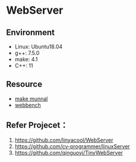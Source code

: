 # WebServer

## Environment
- Linux: Ubuntu18.04
- g++: 7.5.0
- make: 4.1
- C++: 11

## Resource
- [make munnal](https://www.gnu.org/software/make/manual/make.pdf)
- [webbench](http://home.tiscali.cz/~cz210552/webbench.html)

## Refer Projecet：
1. https://github.com/linyacool/WebServer
2. https://github.com/cv-programmer/linuxServer
3. https://github.com/qinguoyi/TinyWebServer